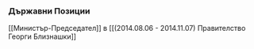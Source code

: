 ### Държавни Позиции
[[Министър-Председател]] в [[(2014.08.06 - 2014.11.07) Правителство Георги Близнашки]]